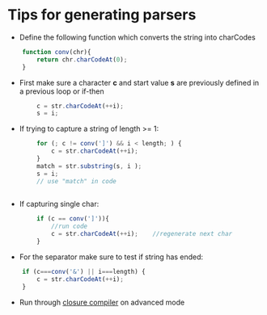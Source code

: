 Tips for generating parsers
===========================

+ Define the following function which converts the string into charCodes
```js
	function conv(chr){
		return chr.charCodeAt(0);
	}
```

+ First make sure a character **c** and start value **s** are previously defined in a previous loop or if-then
```js
		c = str.charCodeAt(++i);
		s = i;
```

+ If trying to capture a string of length >= 1:
```js
		for (; c != conv(']') && i < length; ) {
			c = str.charCodeAt(++i);
		}
		match = str.substring(s, i );
		s = i;
		// use "match" in code
	
```

+ If capturing single char:
```js
		if (c == conv(']')){
			//run code
			c = str.charCodeAt(++i);	//regenerate next char
		}    
```

+ For the separator make sure to test if string has ended:
```js
	if (c===conv('&') || i===length) {
		c = str.charCodeAt(++i);
	}
```

+ Run through [closure compiler](http://closure-compiler.appspot.com/home) on advanced mode

